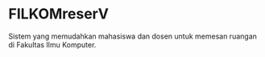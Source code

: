 # FILKOMreserV
Sistem yang memudahkan mahasiswa dan dosen untuk memesan ruangan di Fakultas Ilmu Komputer.

